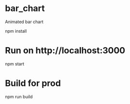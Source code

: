 # bar_chart
Animated bar chart


npm install

# Run on http://localhost:3000
npm start




# Build for prod
npm run build
